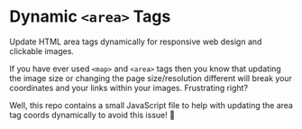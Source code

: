 # Dynamic `<area>` Tags
Update HTML area tags dynamically for responsive web design and clickable images.

If you have ever used `<map>` and `<area>` tags then you know that updating the image size or changing the page size/resolution different will break your coordinates and your links within your images. Frustrating right?

Well, this repo contains a small JavaScript file to help with updating the area tag coords dynamically to avoid this issue! 🎉
